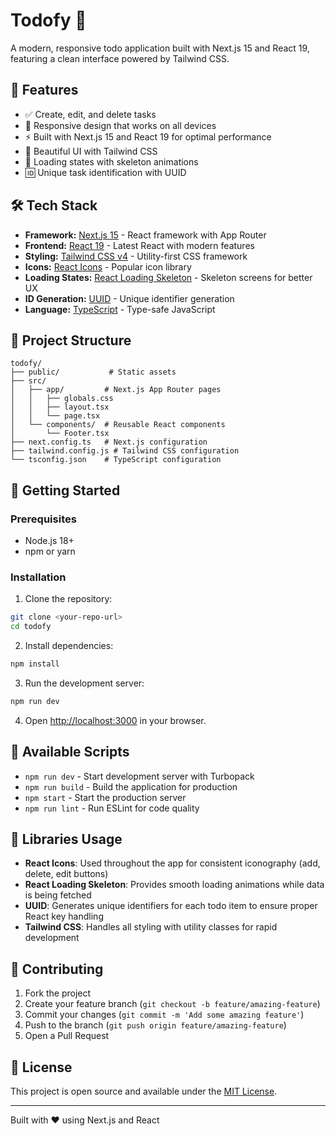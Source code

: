 
# Todofy 📝

A modern, responsive todo application built with Next.js 15 and React 19, featuring a clean interface powered by Tailwind CSS.

## 🚀 Features

- ✅ Create, edit, and delete tasks
- 📱 Responsive design that works on all devices
- ⚡ Built with Next.js 15 and React 19 for optimal performance
- 🎨 Beautiful UI with Tailwind CSS
- 🔄 Loading states with skeleton animations
- 🆔 Unique task identification with UUID

## 🛠️ Tech Stack

- **Framework:** [Next.js 15](https://nextjs.org/) - React framework with App Router
- **Frontend:** [React 19](https://react.dev/) - Latest React with modern features
- **Styling:** [Tailwind CSS v4](https://tailwindcss.com/) - Utility-first CSS framework
- **Icons:** [React Icons](https://react-icons.github.io/react-icons/) - Popular icon library
- **Loading States:** [React Loading Skeleton](https://www.npmjs.com/package/react-loading-skeleton) - Skeleton screens for better UX
- **ID Generation:** [UUID](https://www.npmjs.com/package/uuid) - Unique identifier generation
- **Language:** [TypeScript](https://www.typescriptlang.org/) - Type-safe JavaScript

## 📁 Project Structure

```
todofy/
├── public/           # Static assets
├── src/
│   ├── app/         # Next.js App Router pages
│   │   ├── globals.css
│   │   ├── layout.tsx
│   │   └── page.tsx
│   └── components/  # Reusable React components
│       └── Footer.tsx
├── next.config.ts   # Next.js configuration
├── tailwind.config.js # Tailwind CSS configuration
└── tsconfig.json    # TypeScript configuration
```

## 🚀 Getting Started

### Prerequisites

- Node.js 18+ 
- npm or yarn

### Installation

1. Clone the repository:
```bash
git clone <your-repo-url>
cd todofy
```

2. Install dependencies:
```bash
npm install
```

3. Run the development server:
```bash
npm run dev
```

4. Open [http://localhost:3000](http://localhost:3000) in your browser.

## 📜 Available Scripts

- `npm run dev` - Start development server with Turbopack
- `npm run build` - Build the application for production
- `npm start` - Start the production server
- `npm run lint` - Run ESLint for code quality

## 🎨 Libraries Usage

- **React Icons**: Used throughout the app for consistent iconography (add, delete, edit buttons)
- **React Loading Skeleton**: Provides smooth loading animations while data is being fetched
- **UUID**: Generates unique identifiers for each todo item to ensure proper React key handling
- **Tailwind CSS**: Handles all styling with utility classes for rapid development

## 🤝 Contributing

1. Fork the project
2. Create your feature branch (`git checkout -b feature/amazing-feature`)
3. Commit your changes (`git commit -m 'Add some amazing feature'`)
4. Push to the branch (`git push origin feature/amazing-feature`)
5. Open a Pull Request

## 📄 License

This project is open source and available under the [MIT License](LICENSE).

---

Built with ❤️ using Next.js and React
